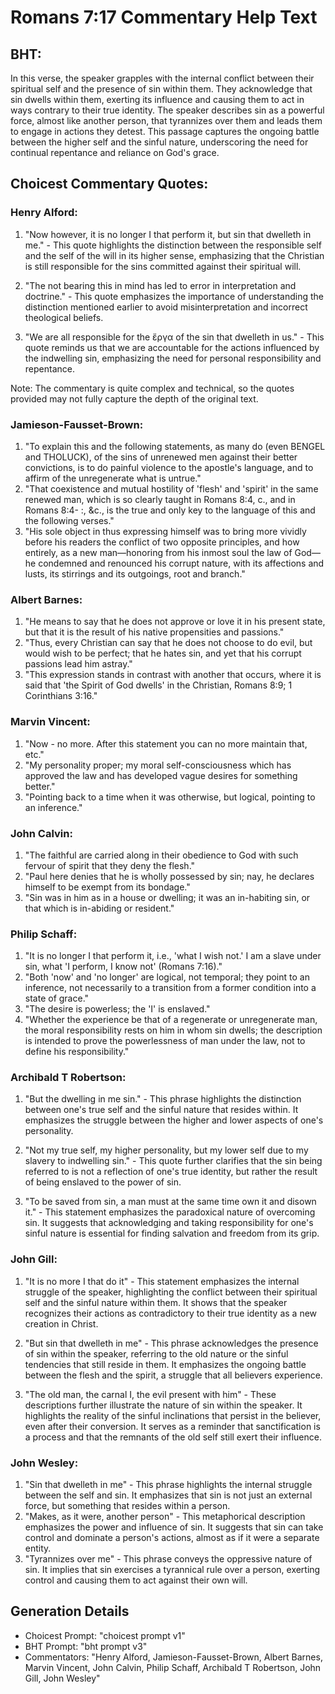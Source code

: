 # Romans 7:17 Commentary Help Text

## BHT:
In this verse, the speaker grapples with the internal conflict between their spiritual self and the presence of sin within them. They acknowledge that sin dwells within them, exerting its influence and causing them to act in ways contrary to their true identity. The speaker describes sin as a powerful force, almost like another person, that tyrannizes over them and leads them to engage in actions they detest. This passage captures the ongoing battle between the higher self and the sinful nature, underscoring the need for continual repentance and reliance on God's grace.

## Choicest Commentary Quotes:
### Henry Alford:
1. "Now however, it is no longer I that perform it, but sin that dwelleth in me." - This quote highlights the distinction between the responsible self and the self of the will in its higher sense, emphasizing that the Christian is still responsible for the sins committed against their spiritual will.

2. "The not bearing this in mind has led to error in interpretation and doctrine." - This quote emphasizes the importance of understanding the distinction mentioned earlier to avoid misinterpretation and incorrect theological beliefs.

3. "We are all responsible for the ἔργα of the sin that dwelleth in us." - This quote reminds us that we are accountable for the actions influenced by the indwelling sin, emphasizing the need for personal responsibility and repentance.

Note: The commentary is quite complex and technical, so the quotes provided may not fully capture the depth of the original text.

### Jamieson-Fausset-Brown:
1. "To explain this and the following statements, as many do (even BENGEL and THOLUCK), of the sins of unrenewed men against their better convictions, is to do painful violence to the apostle's language, and to affirm of the unregenerate what is untrue."
2. "That coexistence and mutual hostility of 'flesh' and 'spirit' in the same renewed man, which is so clearly taught in Romans 8:4, c., and in Romans 8:4- :, &c., is the true and only key to the language of this and the following verses."
3. "His sole object in thus expressing himself was to bring more vividly before his readers the conflict of two opposite principles, and how entirely, as a new man—honoring from his inmost soul the law of God—he condemned and renounced his corrupt nature, with its affections and lusts, its stirrings and its outgoings, root and branch."

### Albert Barnes:
1. "He means to say that he does not approve or love it in his present state, but that it is the result of his native propensities and passions."
2. "Thus, every Christian can say that he does not choose to do evil, but would wish to be perfect; that he hates sin, and yet that his corrupt passions lead him astray."
3. "This expression stands in contrast with another that occurs, where it is said that 'the Spirit of God dwells' in the Christian, Romans 8:9; 1 Corinthians 3:16."

### Marvin Vincent:
1. "Now - no more. After this statement you can no more maintain that, etc." 
2. "My personality proper; my moral self-consciousness which has approved the law and has developed vague desires for something better." 
3. "Pointing back to a time when it was otherwise, but logical, pointing to an inference."

### John Calvin:
1. "The faithful are carried along in their obedience to God with such fervour of spirit that they deny the flesh."
2. "Paul here denies that he is wholly possessed by sin; nay, he declares himself to be exempt from its bondage."
3. "Sin was in him as in a house or dwelling; it was an in-habiting sin, or that which is in-abiding or resident."

### Philip Schaff:
1. "It is no longer I that perform it, i.e., 'what I wish not.' I am a slave under sin, what 'I perform, I know not' (Romans 7:16)."
2. "Both 'now' and 'no longer' are logical, not temporal; they point to an inference, not necessarily to a transition from a former condition into a state of grace."
3. "The desire is powerless; the 'I' is enslaved."
4. "Whether the experience be that of a regenerate or unregenerate man, the moral responsibility rests on him in whom sin dwells; the description is intended to prove the powerlessness of man under the law, not to define his responsibility."

### Archibald T Robertson:
1. "But the dwelling in me sin." - This phrase highlights the distinction between one's true self and the sinful nature that resides within. It emphasizes the struggle between the higher and lower aspects of one's personality.

2. "Not my true self, my higher personality, but my lower self due to my slavery to indwelling sin." - This quote further clarifies that the sin being referred to is not a reflection of one's true identity, but rather the result of being enslaved to the power of sin.

3. "To be saved from sin, a man must at the same time own it and disown it." - This statement emphasizes the paradoxical nature of overcoming sin. It suggests that acknowledging and taking responsibility for one's sinful nature is essential for finding salvation and freedom from its grip.

### John Gill:
1. "It is no more I that do it" - This statement emphasizes the internal struggle of the speaker, highlighting the conflict between their spiritual self and the sinful nature within them. It shows that the speaker recognizes their actions as contradictory to their true identity as a new creation in Christ.

2. "But sin that dwelleth in me" - This phrase acknowledges the presence of sin within the speaker, referring to the old nature or the sinful tendencies that still reside in them. It emphasizes the ongoing battle between the flesh and the spirit, a struggle that all believers experience.

3. "The old man, the carnal I, the evil present with him" - These descriptions further illustrate the nature of sin within the speaker. It highlights the reality of the sinful inclinations that persist in the believer, even after their conversion. It serves as a reminder that sanctification is a process and that the remnants of the old self still exert their influence.

### John Wesley:
1. "Sin that dwelleth in me" - This phrase highlights the internal struggle between the self and sin. It emphasizes that sin is not just an external force, but something that resides within a person.
2. "Makes, as it were, another person" - This metaphorical description emphasizes the power and influence of sin. It suggests that sin can take control and dominate a person's actions, almost as if it were a separate entity.
3. "Tyrannizes over me" - This phrase conveys the oppressive nature of sin. It implies that sin exercises a tyrannical rule over a person, exerting control and causing them to act against their own will.


## Generation Details
- Choicest Prompt: "choicest prompt v1"
- BHT Prompt: "bht prompt v3"
- Commentators: "Henry Alford, Jamieson-Fausset-Brown, Albert Barnes, Marvin Vincent, John Calvin, Philip Schaff, Archibald T Robertson, John Gill, John Wesley"
